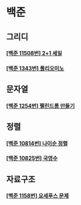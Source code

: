 # 백준

## 그리디

#### [[백준 11508번] 2+1 세일](/code-or-death/jiyu/baekjoon/bj_11508.md)

#### [[백준 1343번] 폴리오미노](/code-or-death/jiyu/baekjoon/bj_1343.md)

## 문자열

#### [[백준 1254번] 팰린드롬 만들기](/code-or-death/jiyu/baekjoon/bj_1254.md)

## 정렬

#### [[백준 10814번] 나이순 정렬](/code-or-death/jiyu/baekjoon/bj_10814.md)

#### [[백준 10825번] 국영수](/code-or-death/jiyu/baekjoon/bj_10825.md)

## 자료구조

#### [[백준 1158번] 요세푸스 문제](/code-or-death/jiyu/baekjoon/bj_1158.md)
